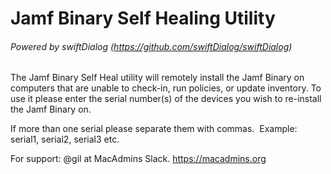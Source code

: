 # Jamf Binary Self Healing Utility
###### Powered by swiftDialog (https://github.com/swiftDialog/swiftDialog)

The Jamf Binary Self Heal utility will remotely install the Jamf Binary on computers that are unable to check-in, run policies, or update inventory.
To use it please enter the serial number(s) of the devices you wish to re-install the Jamf Binary on.  

If more than one serial please separate them with commas.  Example: serial1, serial2, serial3 etc.

For support: @gil at MacAdmins Slack.  https://macadmins.org
